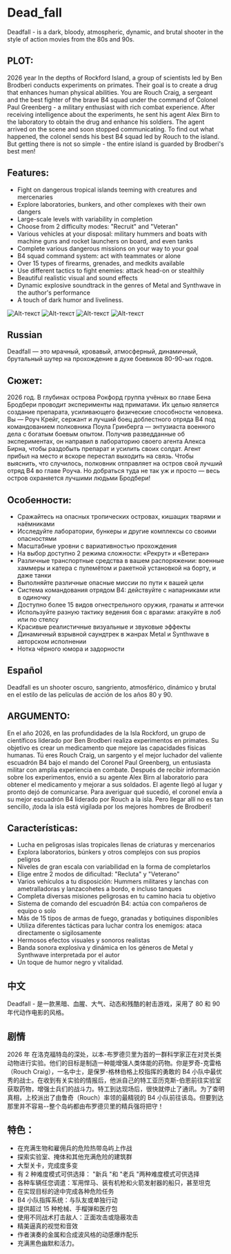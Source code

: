 # Dead_fall
Deadfall - is a dark, bloody, atmospheric, dynamic, and brutal shooter in the style of action movies from the 80s and 90s.

## PLOT: ##
  2026 year In the depths of Rockford Island, a group of scientists led by Ben Brodberi conducts experiments on primates. Their goal is to create a drug that enhances human physical abilities. You are Rouch Craig, a sergeant and the best fighter of the brave B4 squad under the command of Colonel Paul Greenberg - a military enthusiast with rich combat experience. After receiving intelligence about the experiments, he sent his agent Alex Birn to the laboratory to obtain the drug and enhance his soldiers. The agent arrived on the scene and soon stopped communicating. To find out what happened, the colonel sends his best B4 squad led by Rouch to the island. But getting there is not so simple - the entire island is guarded by Brodberi's best men!

## Features: ##
*  Fight on dangerous tropical islands teeming with creatures and mercenaries
*  Explore laboratories, bunkers, and other complexes with their own dangers
*  Large-scale levels with variability in completion
*  Choose from 2 difficulty modes: "Recruit" and "Veteran"
*  Various vehicles at your disposal: military hummers and boats with machine guns and rocket launchers on board, and even tanks
*  Complete various dangerous missions on your way to your goal
*  B4 squad command system: act with teammates or alone
*  Over 15 types of firearms, grenades, and medkits available
*  Use different tactics to fight enemies: attack head-on or stealthily
*  Beautiful realistic visual and sound effects
*  Dynamic explosive soundtrack in the genres of Metal and Synthwave in the author's performance
*  A touch of dark humor and liveliness.

![Alt-текст](https://cdn.akamai.steamstatic.com/steam/apps/2566110/ss_70d7826994c8d9abe5a63740513ed65f2e1fce7e.600x338.jpg "Screen1")
![Alt-текст](https://cdn.akamai.steamstatic.com/steam/apps/2566110/ss_18219171f4955b252c2acf8d19f87f4c9e6e7db9.600x338.jpg "Screen2")
![Alt-текст](https://cdn.akamai.steamstatic.com/steam/apps/2566110/ss_48389d65757d41c3276376b7af0eea708892780c.600x338.jpg "Screen3")
![Alt-текст](https://cdn.akamai.steamstatic.com/steam/apps/2566110/ss_a37a43f005eab2cb985958f6f08910d6951084ea.600x338.jpg "Screen4")


## Russian ##

Deadfall — это мрачный, кровавый, атмосферный, динамичный, брутальный шутер на прохождение в духе боевиков 80-90-ых годов.

## Сюжет: ##
2026 год. В глубинах острова Рокфорд группа учёных во главе Бена Бродбери проводит эксперименты над приматами. Их целью является создание препарата, усиливающего физические способности человека. Вы — Роуч Крейг, сержант и лучший боец доблестного отряда B4 под командованием полковника Поула Гринберга — энтузиаста военного дела с богатым боевым опытом. Получив разведданные об экспериментах, он направил в лабораторию своего агента Алекса Бирна, чтобы раздобыть препарат и усилить своих солдат. Агент прибыл на место и вскоре перестал выходить на связь. Чтобы выяснить, что случилось, полковник отправляет на остров свой лучший отряд B4 во главе Роуча. Но добраться туда не так уж и просто — весь остров охраняется лучшими людьми Бродбери!

## Особенности: ##
*  Сражайтесь на опасных тропических островах, кишащих тварями и наёмниками
*   Исследуйте лаборатории, бункеры и другие комплексы со своими опасностями
*   Масштабные уровни с вариативностью прохождения
*   На выбор доступно 2 режима сложности: «Рекрут» и «Ветеран»
*   Различные транспортные средства в вашем распоряжении: военные хаммеры и катера с пулемётом и ракетной установкой на борту, и даже танки
*   Выполняйте различные опасные миссии по пути к вашей цели
*   Система командования отрядом B4: действуйте с напарниками или в одиночку
*   Доступно более 15 видов огнестрельного оружия, гранаты и аптечки
*   Используйте разную тактику ведения боя с врагами: атакуйте в лоб или по стелсу
*   Красивые реалистичные визуальные и звуковые эффекты
*   Динамичный взрывной саундтрек в жанрах Metal и Synthwave в авторском исполнении
*   Нотка чёрного юмора и задорности

## Español ##
Deadfall es un shooter oscuro, sangriento, atmosférico, dinámico y brutal en el estilo de las películas de acción de los años 80 y 90.

## ARGUMENTO: ##
 En el año 2026, en las profundidades de la Isla Rockford, un grupo de científicos liderado por Ben Brodberi realiza experimentos en primates. Su objetivo es crear un medicamento que mejore las capacidades físicas humanas. Tú eres Rouch Craig, un sargento y el mejor luchador del valiente escuadrón B4 bajo el mando del Coronel Paul Greenberg, un entusiasta militar con amplia experiencia en combate. Después de recibir información sobre los experimentos, envió a su agente Alex Birn al laboratorio para obtener el medicamento y mejorar a sus soldados. El agente llegó al lugar y pronto dejó de comunicarse. Para averiguar qué sucedió, el coronel envía a su mejor escuadrón B4 liderado por Rouch a la isla. Pero llegar allí no es tan sencillo, ¡toda la isla está vigilada por los mejores hombres de Brodberi!

## Características: ##
* Lucha en peligrosas islas tropicales llenas de criaturas y mercenarios
* Explora laboratorios, búnkers y otros complejos con sus propios peligros
* Niveles de gran escala con variabilidad en la forma de completarlos
* Elige entre 2 modos de dificultad: "Recluta" y "Veterano"
* Varios vehículos a tu disposición: Hummers militares y lanchas con ametralladoras y lanzacohetes a bordo, e incluso tanques
* Completa diversas misiones peligrosas en tu camino hacia tu objetivo
* Sistema de comando del escuadrón B4: actúa con compañeros de equipo o solo
* Más de 15 tipos de armas de fuego, granadas y botiquines disponibles
* Utiliza diferentes tácticas para luchar contra los enemigos: ataca directamente o sigilosamente
* Hermosos efectos visuales y sonoros realistas
* Banda sonora explosiva y dinámica en los géneros de Metal y Synthwave interpretada por el autor
* Un toque de humor negro y vitalidad.

## 中文 ##
Deadfall - 是一款黑暗、血腥、大气、动态和残酷的射击游戏，采用了 80 和 90 年代动作电影的风格。


## 剧情 ##
2026 年 在洛克福特岛的深处，以本-布罗德贝里为首的一群科学家正在对灵长类动物进行实验。他们的目标是制造一种能增强人类体能的药物。你是罗奇-克雷格（Rouch Craig），一名中士，是保罗-格林伯格上校指挥的勇敢的 B4 小队中最优秀的战士。在收到有关实验的情报后，他派自己的特工亚历克斯-伯恩前往实验室获取药物，增强士兵们的战斗力。特工到达现场后，很快就停止了通讯。为了查明真相，上校派出了由鲁奇（Rouch）率领的最精锐的 B4 小队前往该岛。但要到达那里并不容易--整个岛屿都由布罗德贝里的精兵强将把守！


## 特色： ##
* 在充满生物和雇佣兵的危险热带岛屿上作战
* 探索实验室、掩体和其他充满危险的建筑群
* 大型关卡，完成度多变
* 有 2 种难度模式可供选择： "新兵 "和 "老兵 "两种难度模式可供选择
* 各种车辆任您调遣：军用悍马、装有机枪和火箭发射器的船只，甚至坦克
* 在实现目标的途中完成各种危险任务
* B4 小队指挥系统：与队友或单独行动
* 提供超过 15 种枪械、手榴弹和医疗包
* 使用不同战术打击敌人：正面攻击或隐蔽攻击
* 精美逼真的视觉和音效
* 作者演奏的金属和合成波风格的动感爆炸配乐
* 充满黑色幽默和活力。
